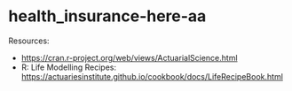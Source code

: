 # health_insurance-here-aa
Resources: 
- https://cran.r-project.org/web/views/ActuarialScience.html
- R: Life Modelling Recipes: https://actuariesinstitute.github.io/cookbook/docs/LifeRecipeBook.html

